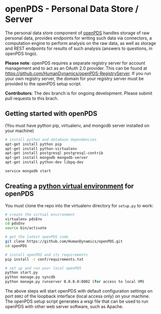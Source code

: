 openPDS - Personal Data Store / Server
======================================

The personal data store component of [openPDS](http://openpds.media.mit.edu/) handles storage of raw personal data, provides endpoints for writing such data via connectors, a computation engine to perform analysis on the raw data, as well as storage and REST endpoints for results of such analysis (answers to questions, in openPDS lingo).

__Please note__: openPDS requires a separate registry server for account management and to act as an OAuth 2.0 provider. This can be found at https://github.com/HumanDynamics/openPDS-RegistryServer. If you run your own registry server, the domain for your registry server must be provided to the openPDS setup script. 

__Contributors__: The dev branch is for ongoing development. Please submit pull requests to this brach.

## Getting started with openPDS
(You must have python pip, virtualenv, and mongodb server installed on your machine)

```sh
# install python and database dependencies
apt-get install python pip
apt-get install python-virtualenv
apt-get install postgresql postgresql-contrib
apt-get install mongodb mongodb-server
apt-get install python-dev libpq-dev

service mongodb start
```

## Creating a [python virtual environment](http://docs.python-guide.org/en/latest/dev/virtualenvs/) for openPDS
You must clone the repo into the virtualenv directory for `setup.py` to work:

```sh
# create the virtual environment
virtualenv pdsEnv
cd pdsEnv
source bin/activate   

# get the latest openPDS code
git clone https://github.com/HumanDynamics/openPDS.git
cd openPDS

# install openPDS and its requirements
pip install -r conf/requirements.txt

# set up and run your local openPDS
python start.py
python manage.py syncdb
python manage.py runserver 0.0.0.0:8002 (for access to local VM)
```
 
 The above steps will start openPDS with default configuration settings on port `8002` of the loopback interface (local access only) on your machine. The openPDS setup script generates a wsgi file that can be used to run openPDS with other web server software, such as Apache. 
